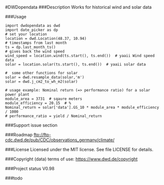 #DWDopendata
###Description
Works for historical wind and solar data

###Usage
```
import dwdopendata as dwd
import date_picker as dp
# set your location
location = dwd.Location(48.37, 10.94)
# timestamps from last month
ts = dp.last_month_ts()
# gives back the wind speed
wind_speed = location.wind(ts.start(), ts.end())  # yaaii Wind speed data
solar = location.solar(ts.start(), ts.end())  # yaaii solar data

#  some other functions for solar
solar = dwd.resample_data(solar,'m')
solar = dwd.j_cm2_to_wh_m2(solar)

# usage example: Nominal return (=> performance ratio) for a solar power plant
module_area = 3731  # sqaure meters
module_efficiency = 20.15  # %
Nominal_return = solar['data'].GS_10 * module_area * module_efficiency / 1000
# performance_ratio = yield / Nominal_return
```

###Support
issue section

###Roadmap
ftp://ftp-cdc.dwd.de/pub/CDC/observations_germany/climate/

###License
Licensed under the MIT license. See file LICENSE for details.

###Copyright (data)
terms of use: https://www.dwd.de/copyright

###Project status
V0.98

###todo
